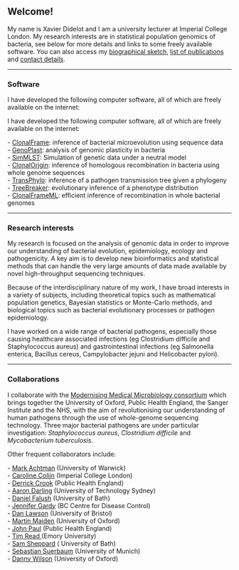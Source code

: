## Welcome!

My name is Xavier Didelot and I am a university lecturer at Imperial College London.
My research interests are in statistical population genomics of bacteria, see below for more details and links to some
freely available software.
You can also access my <a href="bio.htm">biographical sketch</a>,  <a href="pubs.htm">list of publications</a>
and <a href=contact.htm>contact details</a>. 

---
### Software

I have developed the following computer software, all of which are freely available on the internet: 

<p>I have developed the following computer software, all of which are freely available on the internet:&nbsp;</p>
<p>-&nbsp;<a href="clonalframe.html" target="_blank" title="ClonalFrame link opens in a new window">ClonalFrame</a>: inference of bacterial microevolution using sequence data<br />-&nbsp;<a href="genoplast.html">GenoPlast</a>: analysis of genomic plasticity in bacteria<br />-&nbsp;<a href="simmlst.html">SimMLST</a>: Simulation of genetic data under a neutral model<br />-&nbsp;<a href="http://code.google.com/p/clonalorigin/">ClonalOrigin</a>: inference of homologous recombination in bacteria using whole genome sequences<br />-&nbsp;<a href="http://code.google.com/p/transphylo/" target="_blank" title="TransPhylo link opens in a new window">TransPhylo</a>: inference of a pathogen transmission tree given a phylogeny<br />- <a href="https://github.com/ansariazim/treeBreaker" target="_blank">TreeBreaker</a>:&nbsp;evolutionary inference of a phenotype distribution<br />-&nbsp;<a href="http://code.google.com/p/clonalframeml" target="_blank" title="ClonalFrameML link opens in a new window">ClonalFrameML</a>: efficient inference of recombination in whole bacterial genomes</p>
---
### Research interests

My research is focused on the analysis of genomic data in order to improve our understanding of bacterial evolution, epidemiology, ecology and pathogenicity. A key aim is to develop new bioinformatics and statistical methods that can handle the very large amounts of data made available by novel high-throughput sequencing techniques.

Because of the interdisciplinary nature of my work, I have broad interests in a variety of subjects, including theoretical topics such as mathematical population genetics, Bayesian statistics or Monte-Carlo methods, and biological topics such as bacterial evolutionary processes or pathogen epidemiology.

I have worked on a wide range of bacterial pathogens, especially those causing healthcare associated infections (eg Clostridium difficile and Staphylococcus aureus) and gastrointestinal infections (eg Salmonella enterica, Bacillus cereus, Campylobacter jejuni and Helicobacter pylori).

---

### Collaborations

I collaborate with the&nbsp;<a href="http://www.modmedmicro.ac.uk/" target="_blank">Modernising Medical Microbiology consortium</a>&nbsp;which brings together the University of Oxford, Public Health England, the Sanger Institute and the NHS, with the aim of revolutionising our understanding of human pathogens through the use of whole-genome sequencing technology. Three major bacterial pathogens are under particular investigation: <em>Staphylococcus aureus</em>, <em>Clostridium difficile</em> and <em>Mycobacterium tuberculosis</em>.

Other frequent collaborators include:

<p>-&nbsp;<a href="http://www2.warwick.ac.uk/fac/med/staff/machtman/" target="_blank" title="Mark Achtman link opens in a new window">Mark Achtman</a><span>&nbsp;(University of Warwick)<br />- <a href="https://www.imperial.ac.uk/people/c.colijn" target="_blank">Caroline Colijn</a> (Imperial College London)<br />- <a href="https://www.gov.uk/government/people/derrick-crook" target="_blank">Derrick Crook</a> (Public Health England)<br />-&nbsp;<a href="http://darlinglab.org" target="_blank" title="Aaron Darling link opens in a new window">Aaron Darling</a><span>&nbsp;(University of Technology Sydney)<br />-&nbsp;</span></span><a href="http://www.sheppardlab.com/members/dfalush" target="_blank" title="Daniel Falush link opens in a new window">Daniel Falush</a>&nbsp;(University of Bath)<br />- <a href="https://en.wikipedia.org/wiki/Jennifer_Gardy" target="_blank">Jennifer Gardy</a> (BC Centre for Disease Control)<br />-&nbsp;<a href="http://www.stats.bris.ac.uk/~madjl/" target="_blank">Dan Lawson</a><span>&nbsp;(University of Bristol)<br /></span>-&nbsp;<a href="http://maidenlab.zoo.ox.ac.uk" title="Martin Maiden">Martin Maiden</a><span>&nbsp;(University of Oxford)<br />- <a href="https://www.gov.uk/government/organisations/public-health-england" target="_blank">John Paul</a> (Public Health England)<br />-&nbsp;<a href="http://genetics.emory.edu/faculty/faculty.php?facultyid=61" target="_blank" title="Tim Read  link opens in a new window">Tim Read </a> (Emory University)<br />-&nbsp;</span><a href="http://www.sheppardlab.com" target="_blank" title="Sam Sheppard link opens in a new window">Sam Sheppard</a> ( University of Bath)<br />-&nbsp;<a href="http://www.mh-hannover.de/4794.html?&amp;L=1" target="_blank">Sebastian Suerbaum</a><span>&nbsp;(University of Munich)<br />-&nbsp;<a href="http://www.danielwilson.me.uk" target="_blank" title="Danny Wilson link opens in a new window">Danny Wilson</a> (University of Oxford)</span></p>
